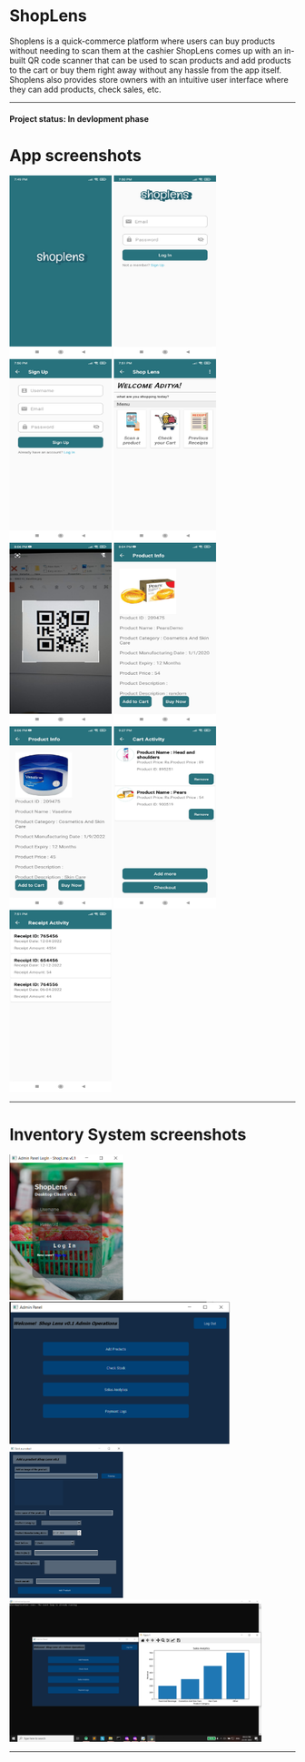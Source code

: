 # ShopLens

Shoplens is a quick-commerce platform where users can buy products without needing to scan them at the cashier ShopLens comes up with an in-built QR code scanner that can be used to scan products and add products to the cart or buy them right away without any hassle from the app itself.
Shoplens also provides store owners with an intuitive user interface where they can add products, check sales, etc.

<hr>

#### Project status: In devlopment phase

# App screenshots

<img src="Images/image1.jpeg" width="180" height= "320"> <img src="Images/image2.jpeg" width="180" height= "320"> <img src="Images/image3.jpeg" width="180" height= "320"> <img src="Images/image4.jpeg" width="180" height= "320" > <img src="Images/image11.jpeg" width="180" height= "320"> <img src="Images/image6.jpeg" width="180" height= "320"> <img src="Images/image7.jpeg" width="180" height= "320"> <img src="Images/image8.jpeg" width="180" height= "320"> <img src="Images/image5.jpeg" width="180" height= "320">

<hr>

# Inventory System screenshots

<img src="Images/image11.png" width="200"> <img src="Images/image10.png" height= "250"> 
<img src="Images/image9.png" width="200"> <img src="Images/image12.png"  height= "250">


<hr>
